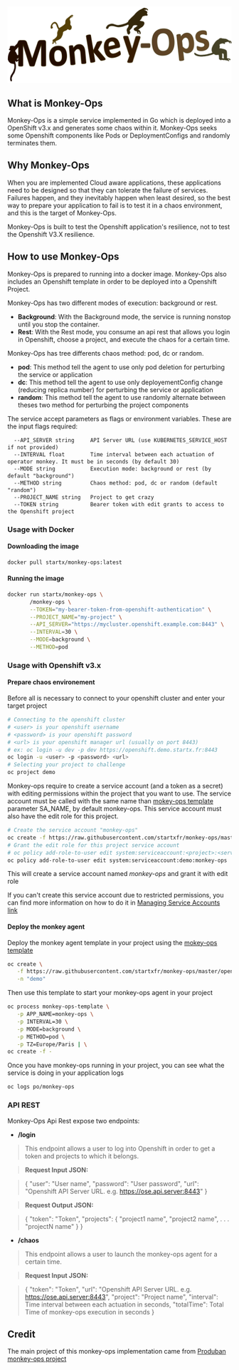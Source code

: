 ![Monkey-Ops logo](resources/images/logo.svg)


## What is Monkey-Ops

Monkey-Ops is a simple service implemented in Go which is deployed into a OpenShift v3.x and generates some chaos within it. Monkey-Ops seeks some Openshift components like Pods or DeploymentConfigs and randomly terminates them.

## Why Monkey-Ops

When you are implemented Cloud aware applications, these applications need to be designed so that they can tolerate the failure of services. Failures happen, and they inevitably happen when least desired, so the best way to prepare your application to fail is to test it in a chaos environment, and this is the target of Monkey-Ops.

Monkey-Ops is built to test the Openshift application's resilience, not to test the Openshift V3.X resilience.

## How to use Monkey-Ops

Monkey-Ops is prepared to running into a docker image. Monkey-Ops also includes an Openshift template in order to be deployed into a Openshift Project.

Monkey-Ops has two different modes of execution: background or rest.

* **Background**: With the Background mode, the service is running nonstop until you stop the container.
* **Rest**: With the Rest mode, you consume an api rest that allows you login in Openshift, choose a project, and execute the chaos for a certain time.

Monkey-Ops has tree differents chaos method: pod, dc or random.

* **pod**: This method tell the agent to use only pod deletion for perturbing the service or application
* **dc**: This method tell the agent to use only deployementConfig change (reducing replica number) for perturbing the service or application
* **random**: This method tell the agent to use randomly alternate between theses two method for perturbing the project components

The service accept parameters as flags or environment variables. These are the input flags required:

      --API_SERVER string     API Server URL (use KUBERNETES_SERVICE_HOST if not provided)
      --INTERVAL float        Time interval between each actuation of operator monkey. It must be in seconds (by default 30)
      --MODE string           Execution mode: background or rest (by default "background")
      --METHOD string         Chaos method: pod, dc or random (default "random")
      --PROJECT_NAME string   Project to get crazy
      --TOKEN string          Bearer token with edit grants to access to the Openshift project
      
### Usage with Docker

#### Downloading the image

```bash
docker pull startx/monkey-ops:latest
```

#### Running the image

```bash
docker run startx/monkey-ops \
       /monkey-ops \
       --TOKEN="my-bearer-token-from-openshift-authentication" \
       --PROJECT_NAME="my-project" \
       --API_SERVER="https://mycluster.openshift.example.com:8443" \
       --INTERVAL=30 \
       --MODE=background \
       --METHOD=pod
```

### Usage with Openshift v3.x

#### Prepare chaos environement

Before all is necessary to connect to your openshift cluster and enter your target project

```bash
# Connecting to the openshift cluster
# <user> is your openshift username
# <password> is your openshift password
# <url> is your openshift manager url (usually on port 8443)
# ex: oc login -u dev -p dev https://openshift.demo.startx.fr:8443
oc login -u <user> -p <password> <url>
# Selecting your project to challenge
oc project demo
```

Monkey-ops require to create a service account (and a token as a secret) with editing permissions within the project that you want to use. 
The service account must be called with the same name than [mokey-ops template](https://raw.githubusercontent.com/startxfr/monkey-ops/master/openshift/monkey-ops-template.yml) parameter SA_NAME, by default monkey-ops.
This service account must also have the edit role for this project.

```bash
# Create the service account "monkey-ops"
oc create -f https://raw.githubusercontent.com/startxfr/monkey-ops/master/openshift/monkey-ops-sa.yml
# Grant the edit role for this project service account
# oc policy add-role-to-user edit system:serviceaccount:<project>:<service-account>
oc policy add-role-to-user edit system:serviceaccount:demo:monkey-ops
```

This will create a service account named *monkey-ops* and grant it with edit role

If you can't create this service account due to restricted permissions, you can find more information on how to do it in [Managing Service Accounts link](https://docs.openshift.com/enterprise/3.1/dev_guide/service_accounts.html#managing-service-accounts)

#### Deploy the monkey agent

Deploy the monkey agent template in your project using the [mokey-ops template](https://raw.githubusercontent.com/startxfr/monkey-ops/master/openshift/monkey-ops-template.yml)

```bash
oc create \
   -f https://raw.githubusercontent.com/startxfr/monkey-ops/master/openshift/monkey-ops-template.yml \
   -n "demo"
```

Then use this template to start your monkey-ops agent in your project

```bash
oc process monkey-ops-template \
   -p APP_NAME=monkey-ops \
   -p INTERVAL=30 \
   -p MODE=background \
   -p METHOD=pod \
   -p TZ=Europe/Paris | \
oc create -f -
```
	
Once you have monkey-ops running in your project, you can see what the service is doing in your application logs

```bash
oc logs po/monkey-ops
```

### API REST

Monkey-Ops Api Rest expose two endpoints:

* **/login**

>This endpoint allows a user to log into Openshift in order to get a token and  projects to which it belongs.

	
>**Request Input JSON:**


>{
>     "user": "User name",
>     "password": "User password",
>     "url": "Openshift API Server URL. e.g. https://ose.api.server:8443"
> }

>**Request Output JSON:**

>	{
>     "token": "Token",
>     "projects": {
>    	 "project1 name",
>    	 "project2 name",
>    	 .
>    	 .
>    	 .
>    	 "projectN name"
>    	 }
>}	 

	
* **/chaos**

>This endpoint allows a user to launch the monkey-ops agent for a certain time.

>**Request Input JSON:**

>	{
>     "token": "Token",
>     "url": "Openshift API Server URL. e.g. https://ose.api.server:8443",
>     "project": "Project name",
>     "interval": Time interval between each actuation in seconds,
>     "totalTime": Total Time of monkey-ops execution in seconds
>	}

## Credit 

The main project of this monkey-ops implementation came from [Produban monkey-ops project](https://github.com/Produban/monkey-ops)
